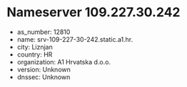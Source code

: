 # Nameserver 109.227.30.242

* as_number: 12810
* name: srv-109-227-30-242.static.a1.hr.
* city: Liznjan
* country: HR
* organization: A1 Hrvatska d.o.o.
* version: Unknown
* dnssec: Unknown
